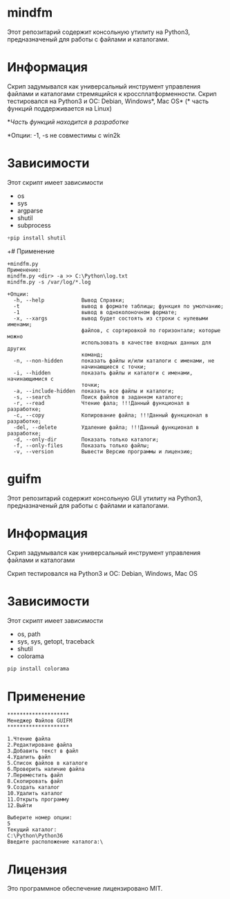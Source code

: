 # mindfm
 Этот репозитарий содержит консольную утилиту на Python3, предназначеный для работы с файлами и каталогами.
 # Информация
 Скрип задумывался как универсальный инструмент управления файлами и каталогами стремящийся к кроссплатформенности.
 Скрип тестировался на Python3 и ОС: Debian, Windows*, Mac OS* (* часть функций поддерживается на Linux)
 
 *_Часть_ _функций_ _находится_ _в_ _разработке_
 
 *Опции: -1, -s не совместимы с win2k
 # Зависимости
 Этот скрипт имеет зависимости
 * os
 * sys
 * argparse
 * shutil
 * subprocess
 ```python
 +pip install shutil
 ```
 +# Применение
 ```
 +mindfm.py
 Применение:
 mindfm.py <dir> -a >> C:\Python\log.txt
 mindfm.py -s /var/log/*.log 
 
 +Опции:
   -h, --help            Вывод Справки;
   -t                    вывод в формате таблицы; функция по умолчанию;
   -1                    вывод в одноколоночном формате;
   -x, --xargs           вывод будет состоять из строки с нулевыми именами;
                         файлов, с сортировкой по горизонтали; которые можно
                         использовать в качестве входных данных для других
                         команд;
   -n, --non-hidden      показать файлы и/или каталоги с именами, не
                         начинающиеся с точки;
   -i, --hidden          показать файлы и каталоги с именами, начинающимися с
                         точки;
   -a, --include-hidden  показать все файлы и каталоги;
   -s, --search          Поиск файлов в заданном каталоге;
   -r, --read            Чтение фала; !!!Данный функционал в разработке;
   -c, --copy            Копирование файла; !!!Данный функционал в разработке;
   -del, --delete        Удаление файла; !!!Данный функционал в разработке;
   -d, --only-dir        Показать только каталоги;
   -f, --only-files      Показать только файлы;
   -v, --version         Вывести Версию программы и лицензию;
 ```

 # guifm
Этот репозитарий содержит консольную GUI утилиту на Python3, предназначеный для работы с файлами и каталогами.
# Информация
Скрип задумывался как универсальный инструмент управления файлами и каталогами

Скрип тестировался на Python3 и ОС: Debian, Windows, Mac OS

# Зависимости
Этот скрипт имеет зависимости
* os, path
* sys, sys, getopt, traceback
* shutil
* colorama
```python
pip install colorama
```
# Применение
```
********************
Менеджер Файлов GUIFM
********************

1.Чтение файла
2.Редактироване файла
3.Добавить текст в файл
4.Удалить файл
5.Список файлов в каталоге
6.Проверить наличие файла
7.Переместить файл
8.Скопировать файл
9.Создать каталог
10.Удалить каталог
11.Открыть программу
12.Выйти

Выберите номер опции:
5
Текущий каталог:
C:\Python\Python36
Введите расположение каталога:\
```
# Лицензия
Это программное обеспечение лицензировано MIT.
